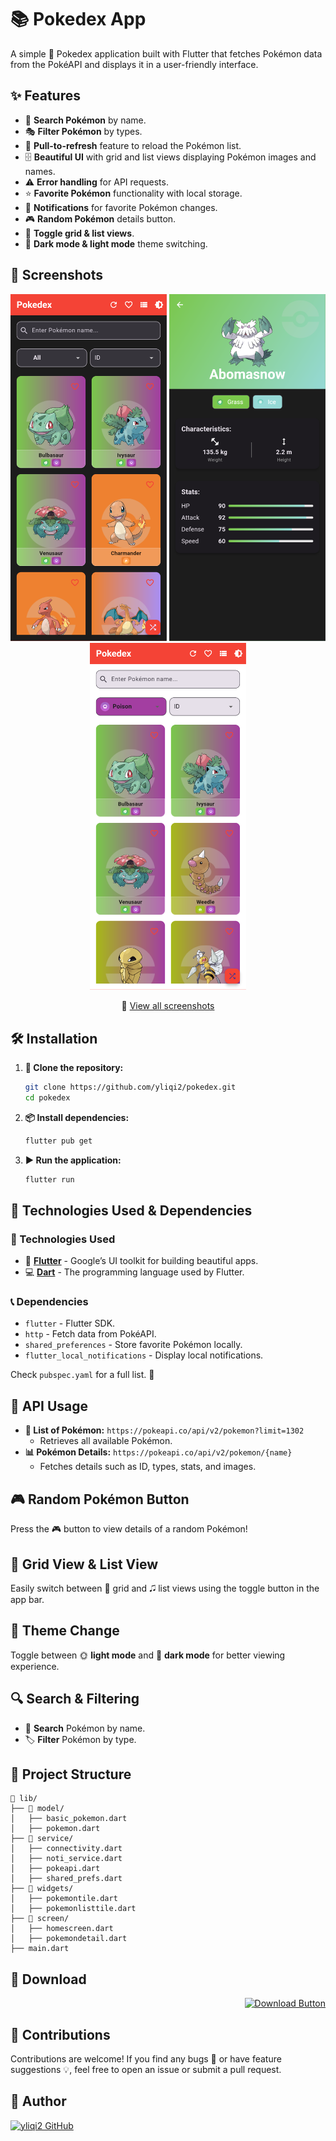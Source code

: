 # 📚 Pokedex App

A simple 📱 Pokedex application built with Flutter that fetches Pokémon data from the PokéAPI and displays it in a user-friendly interface.

## ✨ Features

- 🔎 **Search Pokémon** by name.
- 🎭 **Filter Pokémon** by types.
- 🔄 **Pull-to-refresh** feature to reload the Pokémon list.
- 🗄️ **Beautiful UI** with grid and list views displaying Pokémon images and names.
- ⚠️ **Error handling** for API requests.
- ⭐ **Favorite Pokémon** functionality with local storage.
- 📢 **Notifications** for favorite Pokémon changes.
- 🎮 **Random Pokémon** details button.
- 🔀 **Toggle grid & list views**.
- 🌙 **Dark mode & light mode** theme switching.

## 📸 Screenshots

<p align="center">
  <img src="https://github.com/yliqi2/pokedex/blob/main/result/mainui.png" alt="Pokedex Screenshot 1" width="250" />
  <img src="https://github.com/yliqi2/pokedex/blob/main/result/details.png" alt="Pokedex Screenshot 2" width="250" />
  <img src="https://github.com/yliqi2/pokedex/blob/main/result/poisonbyid.png" alt="Pokedex Screenshot 3" width="250" />
</p>

<p align="center">
  🔗 <a href="https://github.com/yliqi2/pokedex/blob/main/result/">View all screenshots</a>
</p>

## 🛠 Installation

1. **📝 Clone the repository:**
   ```sh
   git clone https://github.com/yliqi2/pokedex.git
   cd pokedex
   ```

2. **📦 Install dependencies:**
   ```sh
   flutter pub get
   ```

3. **▶️ Run the application:**
   ```sh
   flutter run
   ```

## 🚀 Technologies Used & Dependencies

### 🔹 Technologies Used

- 🎯 **[Flutter](https://flutter.dev/)** - Google’s UI toolkit for building beautiful apps.
- 💻 **[Dart](https://dart.dev/)** - The programming language used by Flutter.

### 📞 Dependencies

- `flutter` - Flutter SDK.
- `http` - Fetch data from PokéAPI.
- `shared_preferences` - Store favorite Pokémon locally.
- `flutter_local_notifications` - Display local notifications.

Check `pubspec.yaml` for a full list. 📛

## 🔗 API Usage

- **📜 List of Pokémon:** `https://pokeapi.co/api/v2/pokemon?limit=1302`
  - Retrieves all available Pokémon.
- **📊 Pokémon Details:** `https://pokeapi.co/api/v2/pokemon/{name}`
  - Fetches details such as ID, types, stats, and images.

## 🎮 Random Pokémon Button

Press the 🎮 button to view details of a random Pokémon!

## 🎨 Grid View & List View

Easily switch between 📌 grid and 🎜 list views using the toggle button in the app bar.

## 🍗 Theme Change

Toggle between 🌞 **light mode** and 🌙 **dark mode** for better viewing experience.

## 🔍 Search & Filtering

- 🔎 **Search** Pokémon by name.
- 🏷️ **Filter** Pokémon by type.

## 📂 Project Structure

```
📂 lib/
├── 📂 model/
│   ├── basic_pokemon.dart
│   ├── pokemon.dart
├── 📂 service/
│   ├── connectivity.dart
│   ├── noti_service.dart
│   ├── pokeapi.dart
│   ├── shared_prefs.dart
├── 📂 widgets/
│   ├── pokemontile.dart
│   ├── pokemonlisttile.dart
├── 📂 screen/
│   ├── homescreen.dart
│   ├── pokemondetail.dart
├── main.dart
```

## 📝 Download
<p align="right">
  <a href="https://github.com/yliqi2/pokedex/releases/tag/v1.1" target="_blank">
    <img src="https://img.shields.io/badge/Download-Pokedex%20App-blue?style=for-the-badge&logo=flutter" alt="Download Button">
  </a>
</p>

## 🤝 Contributions

Contributions are welcome! If you find any bugs 🐛 or have feature suggestions 💡, feel free to open an issue or submit a pull request.

## 👤 Author

[![yliqi2 GitHub](https://img.shields.io/badge/Visit%20yliqi2%20on%20GitHub-000000?style=for-the-badge&logo=github&logoColor=white)](https://github.com/yliqi2)

